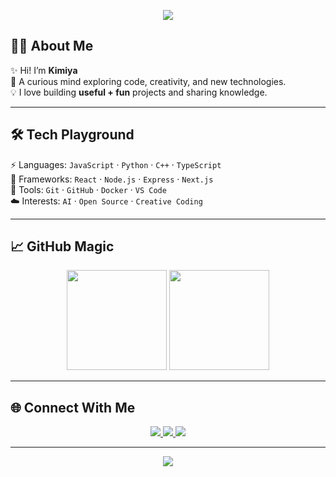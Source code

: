 <!-- Banner -->
<p align="center">
  <img src="https://capsule-render.vercel.app/api?type=waving&color=0:6EE7B7,100:3B82F6&height=200&section=header&text=Welcome%20to%20Kimiya's%20World!&fontSize=40&fontColor=ffffff&animation=twinkling" />
</p>

<!-- About me -->
## 👩‍💻 About Me
✨ Hi! I’m **Kimiya**  
🚀 A curious mind exploring code, creativity, and new technologies.  
💡 I love building **useful + fun** projects and sharing knowledge.  

---

## 🛠️ Tech Playground
⚡ Languages: `JavaScript` · `Python` · `C++` · `TypeScript`  
🎨 Frameworks: `React` · `Node.js` · `Express` · `Next.js`  
🔧 Tools: `Git` · `GitHub` · `Docker` · `VS Code`  
☁️ Interests: `AI` · `Open Source` · `Creative Coding`  

---

## 📈 GitHub Magic
<p align="center">
  <img src="https://github-readme-stats.vercel.app/api?username=YOUR-USERNAME&show_icons=true&theme=radical&hide_border=true" height="160" />
  <img src="https://github-readme-streak-stats.herokuapp.com/?user=YOUR-USERNAME&theme=radical&hide_border=true" height="160" />
</p>

---

## 🌐 Connect With Me
<p align="center">
  <a href="https://www.linkedin.com/in/YOUR-USERNAME">
    <img src="https://img.shields.io/badge/-LinkedIn-0A66C2?style=for-the-badge&logo=LinkedIn&logoColor=white" />
  </a>
  <a href="https://twitter.com/YOUR-USERNAME">
    <img src="https://img.shields.io/badge/-Twitter-1DA1F2?style=for-the-badge&logo=Twitter&logoColor=white" />
  </a>
  <a href="mailto:your.email@example.com">
    <img src="https://img.shields.io/badge/-Gmail-EA4335?style=for-the-badge&logo=Gmail&logoColor=white" />
  </a>
</p>

---

<!-- Footer Banner -->
<p align="center">
  <img src="https://capsule-render.vercel.app/api?type=waving&color=0:3B82F6,100:6EE7B7&height=120&section=footer"/>
</p>
